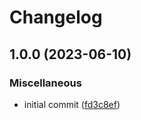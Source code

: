 # Changelog

## 1.0.0 (2023-06-10)


### Miscellaneous

* initial commit ([fd3c8ef](https://github.com/yetti/apeboard_neo/commit/fd3c8ef07c19a2edc5086cc6ce39fabf2ab1cdb0))
